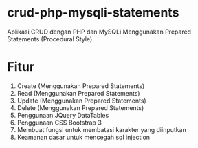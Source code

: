 # crud-php-mysqli-statements
Aplikasi CRUD dengan PHP dan MySQLi Menggunakan Prepared Statements (Procedural Style)

# Fitur
1. Create (Menggunakan Prepared Statements)
2. Read (Menggunakan Prepared Statements)
3. Update (Menggunakan Prepared Statements)
4. Delete (Menggunakan Prepared Statements)
5. Penggunaan JQuery DataTables
6. Penggunaan CSS Bootstrap 3
7. Membuat fungsi untuk membatasi karakter yang diinputkan
8. Keamanan dasar untuk mencegah sql injection
